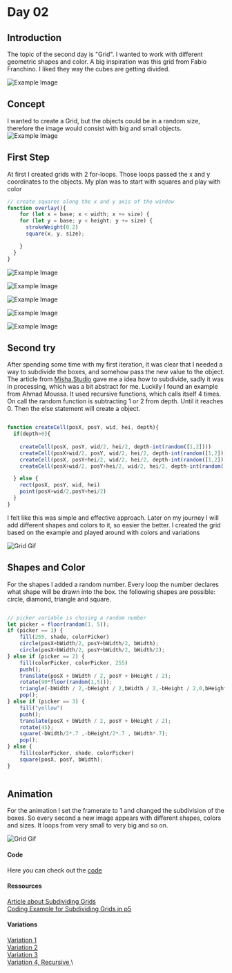 # Day 02
## Introduction 
The topic of the second day is "Grid". I wanted to work with different geometric shapes and color. A big inspiration was this grid from Fabio Franchino. I liked they way the cubes are getting divided.


![Example Image](content/day02/grid_inspo.png)

## Concept

I wanted to create a Grid, but the objects could be in a random size, therefore the image would consist with big and small objects. 
![Example Image](content/day02/sketch_paper.jpeg)

## First Step

At first I created grids with 2 for-loops. Those loops passed the x and y coordinates to the objects. My plan was to start with squares and play with color

``` js
// create squares along the x and y axis of the window
function overlay(){
    for (let x = base; x < width; x += size) {
    for (let y = base; y < height; y += size) {
      strokeWeight(0.2)
      square(x, y, size);

    }
  }
}
```
![Example Image](content/day02/grid_4.PNG)


![Example Image](content/day02/grid_1.PNG)

![Example Image](content/day02/grid_2.PNG)

![Example Image](content/day02/grid_3.PNG)

![Example Image](content/day02/grid_5.PNG)


## Second try
After spending some time with my first iteration, it was clear that I needed a way to subdivide the boxes, and somehow pass the new value to the object. The article from [Misha.Studio](https://editor.p5js.org/AhmadMoussa/sketches/b3xyreznH) gave me a idea how to subdivide, sadly it was in processing, which was a bit abstract for me. Luckily I found an example from Ahmad Moussa. It used recursive functions, which calls itself 4 times. On call the random function is subtracting 1 or 2 from depth. Until it reaches 0. Then the else statement will create a object.

```js

function createCell(posX, posY, wid, hei, depth){
  if(depth>0){
  
    createCell(posX, posY, wid/2, hei/2, depth-int(random([1,2])))
    createCell(posX+wid/2, posY, wid/2, hei/2, depth-int(random([1,2])))
    createCell(posX, posY+hei/2, wid/2, hei/2, depth-int(random([1,2])))
    createCell(posX+wid/2, posY+hei/2, wid/2, hei/2, depth-int(random([1,2])))

  } else {
    rect(posX, posY, wid, hei)
    point(posX+wid/2,posY+hei/2)
  }
}

```
I felt like this was simple and effective approach. Later on my journey I will add different shapes and colors to it, so easier the better. I created the grid based on the example and played around with colors and variations

![Grid Gif](content/day02/grid_rec.png)

## Shapes and Color

For the shapes I added a random number. Every loop the number declares what shape will be drawn into the box. the following shapes are possible: circle, diamond, triangle and square. 

``` js 

// picker variable is chosing a random number
let picker = floor(random(1, 5));
if (picker == 1) {
    fill(255, shade, colorPicker) 
    circle(posX+bWidth/2, posY+bWidth/2, bWidth);
    circle(posX+bWidth/2, posY+bWidth/2, bWidth/2);
} else if (picker == 2) {
    fill(colorPicker, colorPicker, 255)  
    push();
    translate(posX + bWidth / 2, posY + bHeight / 2); 
    rotate(90*floor(random(1,5))); 
    triangle(-bWidth / 2,-bHeight / 2,bWidth / 2,-bHeight / 2,0,bHeight / 2);
    pop();
} else if (picker == 3) {
    fill("yellow")  
    push();
    translate(posX + bWidth / 2, posY + bHeight / 2); 
    rotate(45); 
    square(-bWidth/2*.7 ,-bHeight/2*.7 , bWidth*.7);
    pop();
} else {
    fill(colorPicker, shade, colorPicker) 
    square(posX, posY, bWidth);
}
    
```



## Animation
For the animation I set the framerate to 1 and changed the subdivision of the boxes. So every second a new image appears with different shapes, colors and sizes. It loops from very small to very big and so on. 

![Grid Gif](content/day02/grid_final.gif)


#### Code
Here you can check out the [code](https://editor.p5js.org/Fimo/sketches/m0jzQCZGl)


#### Ressources
[Article about Subdividing Grids](https://medium.com/@misha.studio/process-ing-generative-irregular-grid-8f0d712dfaa4) \
[Coding Example for Subdividing Grids in p5](https://editor.p5js.org/AhmadMoussa/sketches/b3xyreznH)


#### Variations
[Variation 1](https://editor.p5js.org/Fimo/sketches/VcXy_JHy6) \
[Variation 2](https://editor.p5js.org/Fimo/sketches/14-LG9uNV) \
[Variation 3](https://editor.p5js.org/Fimo/sketches/UEgjb_PaM) \
[Variation 4, Recursive ](https://editor.p5js.org/Fimo/sketches/m0jzQCZGl) \